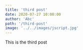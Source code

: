 ```yaml
---
title: 'third post'
date: 2020-07-27 10:00:00
author: 'Abc'
path: '/third-post'
image: '../../images/jscript.jpg'
---
```


This is the third post
